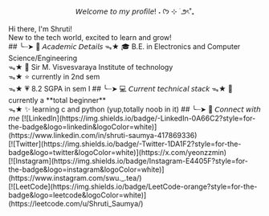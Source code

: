 <p align='center'> 𝘞𝘦𝘭𝘤𝘰𝘮𝘦 𝘵𝘰 𝘮𝘺 𝘱𝘳𝘰𝘧𝘪𝘭𝘦! ˖ ᡣ𐭩 ⊹ ࣪  ౨ৎ˚₊ </p>
Hi there, I'm Shruti! <br>
New to the tech world, excited to learn and grow!<br>
## ╰┈➤ 📘 𝘈𝘤𝘢𝘥𝘦𝘮𝘪𝘤 𝘋𝘦𝘵𝘢𝘪𝘭𝘴 
ᯓ★ 🎓 B.E. in Electronics and  Computer Science/Engineering <br>
ᯓ★ 🏫 Sir M. Visvesvaraya Institute of technology <br>
ᯓ★ ⭐ currently in 2nd sem <br> 
ᯓ★ 💗  8.2 SGPA in sem I
## ╰┈➤ 💻 𝘊𝘶𝘳𝘳𝘦𝘯𝘵 𝘵𝘦𝘤𝘩𝘯𝘪𝘤𝘢𝘭 𝘴𝘵𝘢𝘤𝘬 
ᯓ★ 🌱 currently a **total beginner** <br>
ᯓ★ ✨ learning c and python (yup,totally      noob in it)
## ╰┈➤ 🔗 𝘊𝘰𝘯𝘯𝘦𝘤𝘵 𝘸𝘪𝘵𝘩 𝘮𝘦
[![LinkedIn](https://img.shields.io/badge/-LinkedIn-0A66C2?style=for-the-badge&logo=linkedin&logoColor=white)](https://www.linkedin.com/in/shruti-saumya-417869336) <br>
[![Twitter](https://img.shields.io/badge/-Twitter-1DA1F2?style=for-the-badge&logo=twitter&logoColor=white)](https://x.com/yeonzzmin)<br>
[![Instagram](https://img.shields.io/badge/Instagram-E4405F?style=for-the-badge&logo=instagram&logoColor=white)](https://www.instagram.com/swu._.tea/) <br>
[![LeetCode](https://img.shields.io/badge/LeetCode-orange?style=for-the-badge&logo=leetcode&logoColor=white)](https://leetcode.com/u/Shruti_Saumya/)